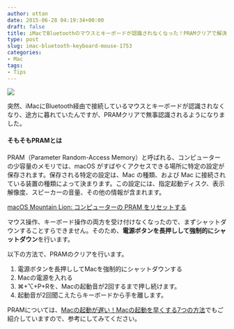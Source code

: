 ```yaml
---
author: ottan
date: 2015-06-28 04:19:34+00:00
draft: false
title: iMacでBluetoothのマウスとキーボードが認識されなくなった！PRAMクリアで解決
type: post
slug: imac-bluetooth-keyboard-mouse-1753
categories:
- Mac
tags:
- Tips
---
```


![](/uploads/2015/06/150628-558f75d963fd0.jpg)






突然、iMacにBluetooth経由で接続しているマウスとキーボードが認識されなくなり、途方に暮れていたんですが、PRAMクリアで無事認識されるようになりました。








#### そもそもPRAMとは




PRAM（Parameter Random-Access Memory）と呼ばれる、コンピューターの少容量のメモリでは、macOS がすばやくアクセスできる場所に特定の設定が保存されます。保存される特定の設定は、Mac の種類、および Mac に接続されている装置の種類によって決まります。この設定には、指定起動ディスク、表示解像度、スピーカーの音量、その他の情報が含まれます。




[macOS Mountain Lion: コンピューターの PRAM をリセットする](https://support.apple.com/kb/PH11243?locale=ja_JP&viewlocale=ja_JP)








マウス操作、キーボード操作の両方を受け付けなくなったので、まずシャットダウンすることすらできません。そのため、**電源ボタンを長押しして強制的にシャットダウン**を行います。





以下の方法で、PRAMのクリアを行います。






  1. 電源ボタンを長押ししてMacを強制的にシャットダウンする
  2. Macの電源を入れる
  3. ⌘+⌥+P+Rを、Macの起動音が2回するまで押し続けます。
  4. 起動音が2回聞こえたらキーボードから手を離します。




PRAMについては、[Macの起動が遅い！Macの起動を早くする7つの方法](/mac-boot-speed-up-1590/)でもご紹介していますので、参考にしてみてください。
